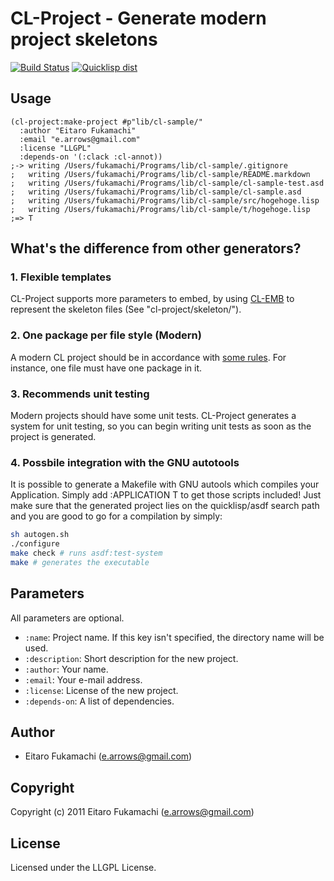 # CL-Project - Generate modern project skeletons

[![Build Status](https://travis-ci.org/fukamachi/cl-project.svg?branch=master)](https://travis-ci.org/fukamachi/cl-project)
[![Quicklisp dist](http://quickdocs.org/badge/cl-project.svg)](http://quickdocs.org/cl-project/)

## Usage

```common-lisp
(cl-project:make-project #p"lib/cl-sample/"
  :author "Eitaro Fukamachi"
  :email "e.arrows@gmail.com"
  :license "LLGPL"
  :depends-on '(:clack :cl-annot))
;-> writing /Users/fukamachi/Programs/lib/cl-sample/.gitignore
;   writing /Users/fukamachi/Programs/lib/cl-sample/README.markdown
;   writing /Users/fukamachi/Programs/lib/cl-sample/cl-sample-test.asd
;   writing /Users/fukamachi/Programs/lib/cl-sample/cl-sample.asd
;   writing /Users/fukamachi/Programs/lib/cl-sample/src/hogehoge.lisp
;   writing /Users/fukamachi/Programs/lib/cl-sample/t/hogehoge.lisp
;=> T
```

## What's the difference from other generators?

### 1. Flexible templates

CL-Project supports more parameters to embed, by using
[CL-EMB](http://common-lisp.net/project/cl-emb/) to represent the
skeleton files (See "cl-project/skeleton/").

### 2. One package per file style (Modern)

A modern CL project should be in accordance with
[some rules](http://labs.ariel-networks.com/cl-style-guide.html). For
instance, one file must have one package in it.

### 3. Recommends unit testing

Modern projects should have some unit tests. CL-Project generates a
system for unit testing, so you can begin writing unit tests as soon
as the project is generated.

### 4. Possbile integration with the GNU autotools

It is possible to generate a Makefile with GNU autools which compiles
your Application. Simply add :APPLICATION T to get those scripts
included! Just make sure that the generated project lies on the
quicklisp/asdf search path and you are good to go for a compilation by
simply:
```sh
sh autogen.sh
./configure
make check # runs asdf:test-system
make # generates the executable
```

## Parameters

All parameters are optional.

* `:name`: Project name. If this key isn't specified, the directory name will be used.
* `:description`: Short description for the new project.
* `:author`: Your name.
* `:email`: Your e-mail address.
* `:license`: License of the new project.
* `:depends-on`: A list of dependencies.

## Author

* Eitaro Fukamachi (e.arrows@gmail.com)

## Copyright

Copyright (c) 2011 Eitaro Fukamachi (e.arrows@gmail.com)

## License

Licensed under the LLGPL License.
